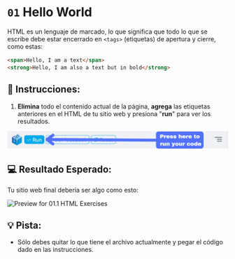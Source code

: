 # `01` Hello World

HTML es un lenguaje de marcado, lo que significa que todo lo que se escribe debe estar encerrado en `<tags>` (etiquetas) de apertura y cierre, como estas:

```html
<span>Hello, I am a text</span>
<strong>Hello, I am also a text but in bold</strong>
```

## 📝 Instrucciones:

1. **Elimina** todo el contenido actual de la página, **agrega** las etiquetas anteriores en el HTML de tu sitio web y presiona "**run**" para ver los resultados.

![Run](../../.learn/assets/build.png?raw=true)

## 💻 Resultado Esperado:

Tu sitio web final debería ser algo como esto:

![Preview for 01.1 HTML Exercises](../../.learn/assets/preview-01.1.png?raw=true)

## 💡 Pista:

+ Sólo debes quitar lo que tiene el archivo actualmente y pegar el código dado en las instrucciones.
